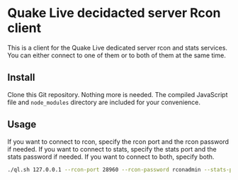 # Quake Live decidacted server Rcon client

This is a client for the Quake Live dedicated server rcon and stats services. You can either connect to one of them or to both of them at the same time.

## Install

Clone this Git repository. Nothing more is needed. The compiled JavaScript file and `node_modules` directory are included for your convenience.

## Usage

If you want to connect to rcon, specify the rcon port and the rcon password if needed. If you want to connect to stats, specify the stats port and the stats password if needed. If you want to connect to both, specify both.

```sh
./ql.sh 127.0.0.1 --rcon-port 28960 --rcon-password rconadmin --stats-port 27960 --stats-password statsadmin
```
